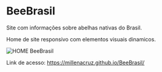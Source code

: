 # BeeBrasil
Site com informações sobre abelhas nativas do Brasil.

Home de site responsivo com elementos visuais dinamicos. 


![HOME BeeBrasil](https://user-images.githubusercontent.com/100523586/156949536-ea4d1a30-8dc1-4693-a531-d287ccf40ecb.png)


Link de acesso: https://millenacruz.github.io/BeeBrasil/

